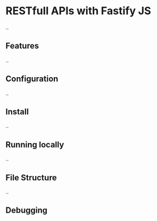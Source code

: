 # RESTfull APIs with Fastify JS
..

## Features
..

## Configuration
..

## Install 
..


## Running locally
..

## File Structure
..


## Debugging


